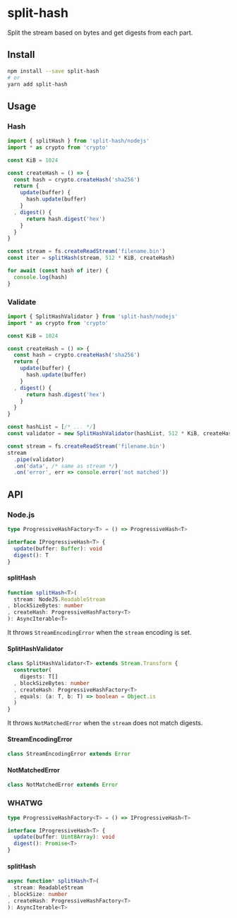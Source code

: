 # split-hash
Split the stream based on bytes and get digests from each part.

## Install
```sh
npm install --save split-hash
# or
yarn add split-hash
```

## Usage
### Hash
```js
import { splitHash } from 'split-hash/nodejs'
import * as crypto from 'crypto'

const KiB = 1024

const createHash = () => {
  const hash = crypto.createHash('sha256')
  return {
    update(buffer) {
      hash.update(buffer)
    }
  , digest() {
      return hash.digest('hex')
    }
  }
}

const stream = fs.createReadStream('filename.bin')
const iter = splitHash(stream, 512 * KiB, createHash)

for await (const hash of iter) {
  console.log(hash)
}
```

### Validate
```js
import { SplitHashValidator } from 'split-hash/nodejs'
import * as crypto from 'crypto'

const KiB = 1024

const createHash = () => {
  const hash = crypto.createHash('sha256')
  return {
    update(buffer) {
      hash.update(buffer)
    }
  , digest() {
      return hash.digest('hex')
    }
  }
}

const hashList = [/* ... */]
const validator = new SplitHashValidator(hashList, 512 * KiB, createHash)

const stream = fs.createReadStream('filename.bin')
stream
  .pipe(validator)
  .on('data', /* same as stream */)
  .on('error', err => console.error('not matched'))
```

## API
### Node.js
```ts
type ProgressiveHashFactory<T> = () => ProgressiveHash<T>

interface IProgressiveHash<T> {
  update(buffer: Buffer): void
  digest(): T
}
```

#### splitHash
```ts
function splitHash<T>(
  stream: NodeJS.ReadableStream
, blockSizeBytes: number
, createHash: ProgressiveHashFactory<T>
): AsyncIterable<T>
```

It throws `StreamEncodingError` when the `stream` encoding is set.

#### SplitHashValidator
```ts
class SplitHashValidator<T> extends Stream.Transform {
  constructor(
    digests: T[]
  , blockSizeBytes: number
  , createHash: ProgressiveHashFactory<T>
  , equals: (a: T, b: T) => boolean = Object.is
  )
}
```

It throws `NotMatchedError` when the `stream` does not match digests.

#### StreamEncodingError
```ts
class StreamEncodingError extends Error
```

#### NotMatchedError
```ts
class NotMatchedError extends Error
```

### WHATWG
```ts
type ProgressiveHashFactory<T> = () => IProgressiveHash<T>

interface IProgressiveHash<T> {
  update(buffer: Uint8Array): void
  digest(): Promise<T>
}
```

#### splitHash
```ts
async function* splitHash<T>(
  stream: ReadableStream
, blockSize: number
, createHash: ProgressiveHashFactory<T>
): AsyncIterable<T>
```
